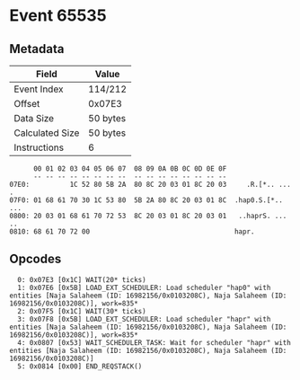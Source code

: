 # Event 65535

## Metadata

| Field           | Value    |
|-----------------|----------|
| Event Index     | 114/212  |
| Offset          | 0x07E3   |
| Data Size       | 50 bytes |
| Calculated Size | 50 bytes |
| Instructions    | 6        |

```
      00 01 02 03 04 05 06 07  08 09 0A 0B 0C 0D 0E 0F
      -- -- -- -- -- -- -- --  -- -- -- -- -- -- -- --
07E0:          1C 52 80 5B 2A  80 8C 20 03 01 8C 20 03     .R.[*.. ... .
07F0: 01 68 61 70 30 1C 53 80  5B 2A 80 8C 20 03 01 8C  .hap0.S.[*.. ...
0800: 20 03 01 68 61 70 72 53  8C 20 03 01 8C 20 03 01   ..haprS. ... ..
0810: 68 61 70 72 00                                    hapr.           
```

## Opcodes

```
  0: 0x07E3 [0x1C] WAIT(20* ticks)
  1: 0x07E6 [0x5B] LOAD_EXT_SCHEDULER: Load scheduler "hap0" with entities [Naja Salaheem (ID: 16982156/0x0103208C), Naja Salaheem (ID: 16982156/0x0103208C)], work=835*
  2: 0x07F5 [0x1C] WAIT(30* ticks)
  3: 0x07F8 [0x5B] LOAD_EXT_SCHEDULER: Load scheduler "hapr" with entities [Naja Salaheem (ID: 16982156/0x0103208C), Naja Salaheem (ID: 16982156/0x0103208C)], work=835*
  4: 0x0807 [0x53] WAIT_SCHEDULER_TASK: Wait for scheduler "hapr" with entities [Naja Salaheem (ID: 16982156/0x0103208C), Naja Salaheem (ID: 16982156/0x0103208C)]
  5: 0x0814 [0x00] END_REQSTACK()
```
